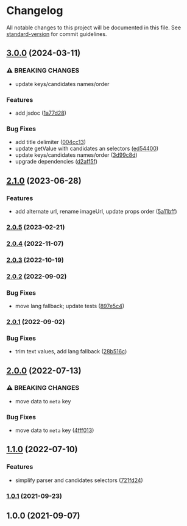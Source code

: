 # Changelog

All notable changes to this project will be documented in this file. See [standard-version](https://github.com/conventional-changelog/standard-version) for commit guidelines.

## [3.0.0](https://github.com/gorango/rehype-extract-meta/compare/v2.1.0...v3.0.0) (2024-03-11)


### ⚠ BREAKING CHANGES

* update keys/candidates names/order

### Features

* add jsdoc ([1a77d28](https://github.com/gorango/rehype-extract-meta/commit/1a77d285aed28d72fafee6b30da6094d012db210))


### Bug Fixes

* add title delimiter ([004cc13](https://github.com/gorango/rehype-extract-meta/commit/004cc1304e01e867b1366bad45536bf72523a4d7))
* update getValue with candidates an selectors ([ed54400](https://github.com/gorango/rehype-extract-meta/commit/ed544005d621749eb53a404aa1389a80b440e09d))
* update keys/candidates names/order ([3d99c8d](https://github.com/gorango/rehype-extract-meta/commit/3d99c8d6e13a93f43355bf8bf0c806f90fd9b6e5))
* upgrade dependencies ([d2aff5f](https://github.com/gorango/rehype-extract-meta/commit/d2aff5f6421ef26f8b4b200b16e23df7890bb7af))

## [2.1.0](https://github.com/gorango/rehype-extract-meta/compare/v2.0.5...v2.1.0) (2023-06-28)


### Features

* add alternate url, rename imageUrl, update props order ([5a11bff](https://github.com/gorango/rehype-extract-meta/commit/5a11bffd276cab20a0a5713006305cd7146cd4db))

### [2.0.5](https://github.com/gorango/rehype-extract-meta/compare/v2.0.4...v2.0.5) (2023-02-21)

### [2.0.4](https://github.com/gorango/rehype-extract-meta/compare/v2.0.3...v2.0.4) (2022-11-07)

### [2.0.3](https://github.com/gorango/rehype-extract-meta/compare/v2.0.2...v2.0.3) (2022-10-19)

### [2.0.2](https://github.com/gorango/rehype-extract-meta/compare/v2.0.1...v2.0.2) (2022-09-02)


### Bug Fixes

* move lang fallback; update tests ([897e5c4](https://github.com/gorango/rehype-extract-meta/commit/897e5c47bff4d807da3f5f2e2117185e21a365dc))

### [2.0.1](https://github.com/gorango/rehype-extract-meta/compare/v2.0.0...v2.0.1) (2022-09-02)


### Bug Fixes

* trim text values, add lang fallback ([28b516c](https://github.com/gorango/rehype-extract-meta/commit/28b516c642d3ae7d7ae1aedacaf74bd3dd4ed63d))

## [2.0.0](https://github.com/gorango/rehype-extract-meta/compare/v1.1.0...v2.0.0) (2022-07-13)


### ⚠ BREAKING CHANGES

* move data to `meta` key

### Bug Fixes

* move data to `meta` key ([4fff013](https://github.com/gorango/rehype-extract-meta/commit/4fff013dc448fd44bdd514d938e9ac43d07951eb))

## [1.1.0](https://github.com/gorango/rehype-extract-meta/compare/v1.0.1...v1.1.0) (2022-07-10)


### Features

* simplify parser and candidates selectors ([721fd24](https://github.com/gorango/rehype-extract-meta/commit/721fd2488eb5137c7aa65e390e9a5c2552b0c52f))

### [1.0.1](https://github.com/gorango/rehype-extract-meta/compare/v1.0.0...v1.0.1) (2021-09-23)

## 1.0.0 (2021-09-07)
